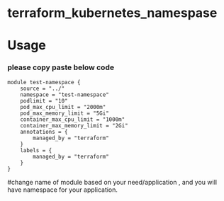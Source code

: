 # terraform_kubernetes_namespase
# Usage 

### please copy paste below code

```
module test-namespace {
    source = "../"
    namespace = "test-namespace"
    podlimit = "10"
    pod_max_cpu_limit = "2000m"
    pod_max_memory_limit = "5Gi"
    container_max_cpu_limit = "1000m"
    container_max_memory_limit = "2Gi"
    annotations = {
        managed_by = "terraform"
    }
    labels = {
        managed_by = "terraform"
    }
}
```

#change name of module based on your need/application , and you will have namespace for your application.